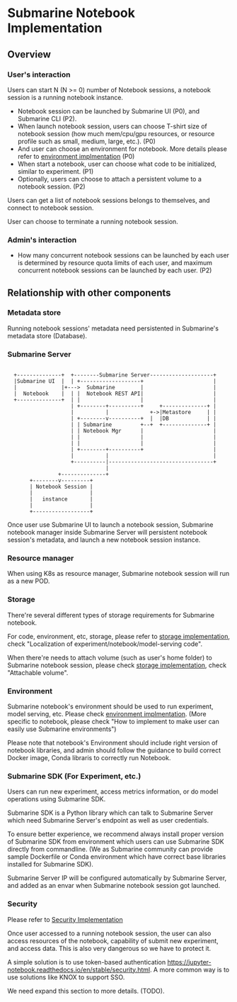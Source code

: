 <!--
   Licensed to the Apache Software Foundation (ASF) under one or more
   contributor license agreements.  See the NOTICE file distributed with
   this work for additional information regarding copyright ownership.
   The ASF licenses this file to You under the Apache License, Version 2.0
   (the "License"); you may not use this file except in compliance with
   the License.  You may obtain a copy of the License at
   http://www.apache.org/licenses/LICENSE-2.0
   Unless required by applicable law or agreed to in writing, software
   distributed under the License is distributed on an "AS IS" BASIS,
   WITHOUT WARRANTIES OR CONDITIONS OF ANY KIND, either express or implied.
   See the License for the specific language governing permissions and
   limitations under the License.
-->

# Submarine Notebook Implementation

## Overview

### User's interaction

Users can start N (N >= 0) number of Notebook sessions, a notebook session is a running notebook instance.

- Notebook session can be launched by Submarine UI (P0), and Submarine CLI (P2). 
- When launch notebook session, users can choose T-shirt size of notebook session (how much mem/cpu/gpu resources, or resource profile such as small, medium, large, etc.). (P0)
- And user can choose an environment for notebook. More details please refer to [environment implmentation](./environments-implementation.md) (P0)
- When start a notebook, user can choose what code to be initialized, similar to experiment. (P1)
- Optionally, users can choose to attach a persistent volume to a notebook session. (P2)

Users can get a list of notebook sessions belongs to themselves, and connect to notebook session. 

User can choose to terminate a running notebook session.

### Admin's interaction 

- How many concurrent notebook sessions can be launched by each user is determined by resource quota limits of each user, and maximum concurrent notebook sessions can be launched by each user. (P2)

## Relationship with other components

### Metadata store

Running notebook sessions' metadata need persistented in Submarine's metadata store (Database).

### Submarine Server

```

  +--------------+  +--------Submarine Server--------------------+
  |Submarine UI  |  | +-------------------+                      |
  |              |+--->  Submarine        |                      |
  |  Notebook    |  | |  Notebook REST API|                      |
  +--------------+  | |                   |                      |
                    | +--------+----------+     +--------------+ |
                    |          |             +->|Metastore     | |
                    | +--------v----------+  |  |DB            | |
                    | | Submarine         +--+  +--------------+ |
                    | | Notebook Mgr      |                      |
                    | |                   |                      |
                    | |                   |                      |
                    | +--------+----------+                      |
                    |          |                                 |
                    +----------|---------------------------------+
                               |
                +--------------+
       +--------v---------+
       | Notebook Session |
       |                  |
       |   instance       |
       |                  |
       +------------------+
```

Once user use Submarine UI to launch a notebook session, Submarine notebook manager inside Submarine Server will persistent notebook session's metadata, and launch a new notebook session instance. 

### Resource manager

When using K8s as resource manager, Submarine notebook session will run as a new POD.

### Storage

There're several different types of storage requirements for Submarine notebook. 

For code, environment, etc, storage, please refer to [storage implementation](./storage-implementation.md), check "Localization of experiment/notebook/model-serving code".

When there're needs to attach volume (such as user's home folder) to Submarine notebook session, please check [storage implementation](./storage-implementation.md), check "Attachable volume".

### Environment

Submarine notebook's environment should be used to run experiment, model serving, etc. Please check [environment implmentation](./environments-implementation.md). (More specific to notebook, please check "How to implement to make user can easily use Submarine environments")

Please note that notebook's Environment should include right version of notebook libraries, and admin should follow the guidance to build correct Docker image, Conda libraris to correctly run Notebook.

### Submarine SDK (For Experiment, etc.)

Users can run new experiment, access metrics information, or do model operations using Submarine SDK. 

Submarine SDK is a Python library which can talk to Submarine Server which need Submarine Server's endpoint as well as user credentials.

To ensure better experience, we recommend always install proper version of Submarine SDK from environment which users can use Submarine SDK directly from commandline. (We as Submarine community can provide sample Dockerfile or Conda environment which have correct base libraries installed for Submarine SDK).

Submarine Server IP will be configured automatically by Submarine Server, and added as an envar when Submarine notebook session got launched.

### Security 

Please refer to [Security Implementation](./security-implementation.md)

Once user accessed to a running notebook session, the user can also access resources of the notebook, capability of submit new experiment, and access data. This is also very dangerous so we have to protect it. 

A simple solution is to use token-based authentication https://jupyter-notebook.readthedocs.io/en/stable/security.html. A more common way is to use solutions like KNOX to support SSO. 

We need expand this section to more details. (TODO).